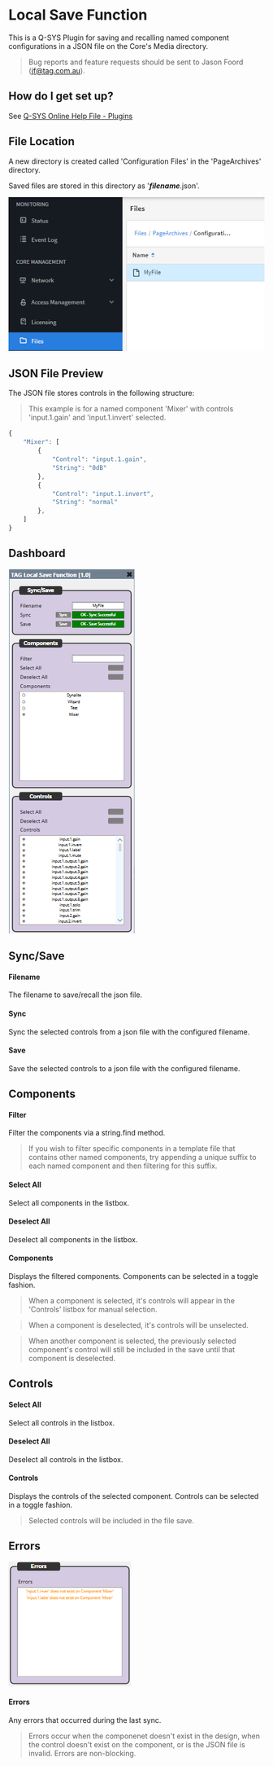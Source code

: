 # Local Save Function

This is a Q-SYS Plugin for saving and recalling named component configurations in a JSON file on the Core's Media directory.

> Bug reports and feature requests should be sent to Jason Foord (jf@tag.com.au).

## How do I get set up?

See [Q-SYS Online Help File - Plugins](https://q-syshelp.qsc.com/#Schematic_Library/plugins.htm)

## File Location

A new directory is created called 'Configuration Files' in the 'PageArchives' directory.

Saved files are stored in this directory as '***filename***.json'.

![File Location](./screenshots/file-location.png)

## JSON File Preview

The JSON file stores controls in the following structure:

> This example is for a named component 'Mixer' with controls 'input.1.gain' and 'input.1.invert' selected.

```javascript
{
    "Mixer": [
        {
            "Control": "input.1.gain",
            "String": "0dB"
        },
        {
            "Control": "input.1.invert",
            "String": "normal"
        },
    ]
}
```

## Dashboard
![Dashboard](./screenshots/dashboard.png)

## Sync/Save

#### Filename

The filename to save/recall the json file.

#### Sync

Sync the selected controls from a json file with the configured filename.

#### Save

Save the selected controls to a json file with the configured filename.

## Components

#### Filter

Filter the components via a string.find method.

> If you wish to filter specific components in a template file that contains other named components, try appending a unique suffix to each named component and then filtering for this suffix.

#### Select All

Select all components in the listbox.

#### Deselect All

Deselect all components in the listbox.

#### Components

Displays the filtered components. Components can be selected in a toggle fashion.

> When a component is selected, it's controls will appear in the 'Controls' listbox for manual selection.

> When a component is deselected, it's controls will be unselected.

> When another component is selected, the previously selected component's control will still be included in the save until that component is deselected.

## Controls

#### Select All

Select all controls in the listbox.

#### Deselect All

Deselect all controls in the listbox.

#### Controls

Displays the controls of the selected component. Controls can be selected in a toggle fashion.

> Selected controls will be included in the file save.

## Errors
![Errors](./screenshots/errors.png)

#### Errors

Any errors that occurred during the last sync.

> Errors occur when the componenet doesn't exist in the design, when the control doesn't exist on the component, or is the JSON file is invalid. Errors are non-blocking.
